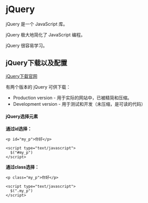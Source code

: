# jQuery

jQuery 是一个 JavaScript 库。

jQuery 极大地简化了 JavaScript 编程。

jQuery 很容易学习。

## jQuery下载以及配置

[jQuery下载官网](https://jquery.com/download/)

有两个版本的 jQuery 可供下载：

- Production version - 用于实际的网站中，已被精简和压缩。
- Development version - 用于测试和开发（未压缩，是可读的代码）



#### jQuery选择元素
**通过id选择：**

```
<p id="my_p">你好</p>

<script type="text/javascript">
  $("#my_p")
</script>
```
**通过class选择：**

```
<p class="my_p">你好</p>

<script type="text/javascript">
  $(".my_p")
</script>
```

#### 
